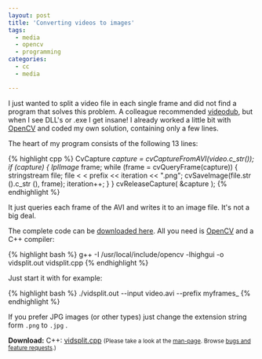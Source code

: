 ```yaml
---
layout: post
title: 'Converting videos to images'
tags:
  - media
  - opencv
  - programming
categories:
  - cc
  - media

---
```


I just wanted to split a video file in each single frame and did not find a program that solves this problem. A colleague recommended <a href="http://sourceforge.net/projects/virtualdub/">videodub</a>, but when I see DLL's or .exe I get insane! I already worked a little bit with <a href="http://opencv.willowgarage.com/wiki/">OpenCV</a> and coded my own solution, containing only a few lines.

The heart of my program consists of the following 13 lines:



{% highlight cpp %}
CvCapture *capture = cvCaptureFromAVI(video.c_str());
if (capture)
{
	IplImage* frame;
	while (frame = cvQueryFrame(capture))
	{
		stringstream file;
		file < < prefix << iteration << ".png";
		cvSaveImage(file.str ().c_str (), frame);
		iteration++;
	}
}
cvReleaseCapture( &capture );
{% endhighlight %}

<!--wordpress parser is not able to recognize shifts in c, comment debugs ;) -->

It just queries each frame of the AVI and writes it to an image file. It's not a big deal.

The complete code can be <a href='/wp-content/uploads/2010/04/vidsplit.cpp'>downloaded here</a>.
All you need is <a href="http://opencv.willowgarage.com/wiki/">OpenCV</a> and a C++ compiler:



{% highlight bash %}
g++ -I /usr/local/include/opencv -lhighgui -o vidsplit.out vidsplit.cpp
{% endhighlight %}



Just start it with for example:



{% highlight bash %}
./vidsplit.out --input video.avi --prefix myframes_
{% endhighlight %}



If you prefer JPG images (or other types) just change the extension string form  `.png`  to  `.jpg` .

<div class="download"><strong>Download:</strong>
C++: <a href='/wp-content/uploads/pipapo/c-cpp/vidsplit.cpp'>vidsplit.cpp</a>
<small>(Please take a look at the <a href="/man-page/">man-page</a>. Browse <a href="https://bt.binfalse.de/">bugs and feature requests</a>.)</small>
</div>
